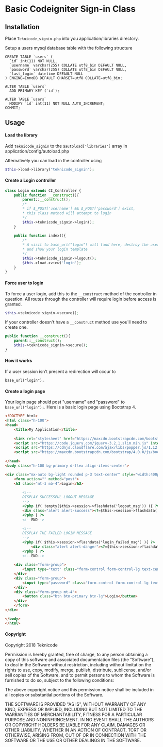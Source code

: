 # Basic Codeigniter Sign-in Class

## Installation

Place `Teknicode_signin.php` into you application/libraries directory.

Setup a users mysql database table with the following structure

```mysql
CREATE TABLE `users` (
  `id` int(11) NOT NULL,
  `username` varchar(255) COLLATE utf8_bin DEFAULT NULL,
  `password` varchar(255) COLLATE utf8_bin DEFAULT NULL,
  `last_login` datetime DEFAULT NULL
) ENGINE=InnoDB DEFAULT CHARSET=utf8 COLLATE=utf8_bin;

ALTER TABLE `users`
  ADD PRIMARY KEY (`id`);

ALTER TABLE `users`
  MODIFY `id` int(11) NOT NULL AUTO_INCREMENT;
COMMIT;

```

## Usage

#### Load the library 

Add `teknicode_signin` to the `$autoload['libraries']` array in application/config/autoload.php

Alternatively you can load in the controller using

```php
$this->load->library("teknicode_signin");
```

#### Create a Login controller

```php
class Login extends CI_Controller {
    public function __construct(){
        parent::__construct();
        /*
        * if $_POST['username'] && $_POST['password'] exist,
        * this class method will attempt to login 
        */
        $this->teknicode_signin->login();
    }
    
    public function index(){
        /*
        * A visit to base_url("login") will land here, destroy the user session
        * and show your login template
        */
        $this->teknicode_signin->logout();
        $this->load->view('login');
    }
}
```

#### Force user to login

To force a user login, add this to the `__construct` method of the controller in question.
All routes through the controller will require login before access is granted.

```php
$this->teknicode_signin->secure();
```
If your controller doesn't have a `__construct` method use you'll need to create one.

```php
public function __construct(){
    parent::__construct();
    $this->teknicode_signin->secure();
}
```

#### How it works

If a user session isn't present a redirection will occur to

```
base_url("login");
```

#### Create a login page

Your login page should post "username" and "password" to `base_url("login");`. Here is a basic login page using Bootstrap 4.

```html
<!DOCTYPE html>
<html class="h-100">
<head>
    <title>My Application</title>
    
    <link rel="stylesheet" href="https://maxcdn.bootstrapcdn.com/bootstrap/4.0.0/css/bootstrap.min.css" integrity="sha384-Gn5384xqQ1aoWXA+058RXPxPg6fy4IWvTNh0E263XmFcJlSAwiGgFAW/dAiS6JXm" crossorigin="anonymous">
    <script src="https://code.jquery.com/jquery-3.2.1.slim.min.js" integrity="sha384-KJ3o2DKtIkvYIK3UENzmM7KCkRr/rE9/Qpg6aAZGJwFDMVNA/GpGFF93hXpG5KkN" crossorigin="anonymous"></script>
    <script src="https://cdnjs.cloudflare.com/ajax/libs/popper.js/1.12.9/umd/popper.min.js" integrity="sha384-ApNbgh9B+Y1QKtv3Rn7W3mgPxhU9K/ScQsAP7hUibX39j7fakFPskvXusvfa0b4Q" crossorigin="anonymous"></script>
    <script src="https://maxcdn.bootstrapcdn.com/bootstrap/4.0.0/js/bootstrap.min.js" integrity="sha384-JZR6Spejh4U02d8jOt6vLEHfe/JQGiRRSQQxSfFWpi1MquVdAyjUar5+76PVCmYl" crossorigin="anonymous"></script>
    
</head>
<body class="h-100 bg-primary d-flex align-items-center">

<div class="mx-auto bg-light rounded p-3 text-center" style="width:400px;max-width:100%;">
    <form action="" method="post">
    <h3 class="mt-3 mb-4">Login</h3>
        
        <!--
        DISPLAY SUCCESSFUL LOGOUT MESSAGE
        -->
        <?php if( !empty($this->session->flashdata('logout_msg')) ){ ?>
        <div class="alert alert-success"><?=$this->session->flashdata('logout_msg')?></div>
        <?php } ?>
        <!--END-->
        
        <!--
        DISPLAY THE FAILED LOGIN MESSAGE
        -->
        <?php if( $this->session->flashdata('login_failed_msg') ){ ?>
            <div class="alert alert-danger"><?=$this->session->flashdata('login_failed_msg')?></div>
        <?php } ?>
        <!--END-->
        
    <div class="form-group">
        <input type="text" class="form-control form-control-lg text-center" id="username" name="username" placeholder="Username">
    </div>
    <div class="form-group">
        <input type="password" class="form-control form-control-lg text-center" id="password" name="password" placeholder="Password">
    </div>
    <div class="form-group mt-4">
        <button class="btn btn-primary btn-lg">Login</button>
    </div>
    </form>
</div>

</body>
</html>
```

#### Copyright

Copyright 2018 Teknicode

Permission is hereby granted, free of charge, to any person obtaining a copy of this software and associated documentation files (the "Software"), to deal in the Software without restriction, including without limitation the rights to use, copy, modify, merge, publish, distribute, sublicense, and/or sell copies of the Software, and to permit persons to whom the Software is furnished to do so, subject to the following conditions:

The above copyright notice and this permission notice shall be included in all copies or substantial portions of the Software.

THE SOFTWARE IS PROVIDED "AS IS", WITHOUT WARRANTY OF ANY KIND, EXPRESS OR IMPLIED, INCLUDING BUT NOT LIMITED TO THE WARRANTIES OF MERCHANTABILITY, FITNESS FOR A PARTICULAR PURPOSE AND NONINFRINGEMENT. IN NO EVENT SHALL THE AUTHORS OR COPYRIGHT HOLDERS BE LIABLE FOR ANY CLAIM, DAMAGES OR OTHER LIABILITY, WHETHER IN AN ACTION OF CONTRACT, TORT OR OTHERWISE, ARISING FROM, OUT OF OR IN CONNECTION WITH THE SOFTWARE OR THE USE OR OTHER DEALINGS IN THE SOFTWARE.